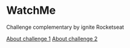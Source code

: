 # WatchMe
Challenge complementary by ignite Rocketseat

[About challenge 1](https://www.notion.so/Desafio-02-Componentizando-a-aplica-o-b9f0f025c95b437699d0c3115f55b0f1#90b99d355bce4dd6970b3c685ca533f8)
[About challenge 2](https://efficient-sloth-d85.notion.site/Desafio-01-Otimizando-a-aplica-o-2942004b422d455891756300d88d0b9a)
